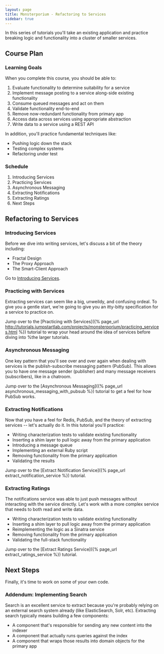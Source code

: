 ```yaml
---
layout: page
title: Monsterporium - Refactoring to Services
sidebar: true
---
```


In this series of tutorials you'll take an existing application and practice breaking logic and functionality into a cluster of smaller services.

## Course Plan

### Learning Goals

When you complete this course, you should be able to:

1. Evaluate functionality to determine suitability for a service
2. Implement message posting to a service along-side existing functionality
3. Consume queued messages and act on them
4. Validate functionality end-to-end
5. Remove now-redundant functionality from primary app
6. Access data across services using appropriate abstraction
7. Write data to a service using a REST API

In addition, you'll practice fundamental techniques like:

* Pushing logic down the stack
* Testing complex systems
* Refactoring under test

### Schedule

1. Introducing Services
2. Practicing Services
3. Asynchronous Messaging
4. Extracting Notifications
5. Extracting Ratings
6. Next Steps

## Refactoring to Services

### Introducing Services

Before we dive into writing services, let's discuss a bit of the theory including:

* Fractal Design
* The Proxy Approach
* The Smart-Client Approach

Go to [Introducing Services](http://tutorials.jumpstartlab.com/projects/monsterporium/introducing_services.html).

### Practicing with Services

Extracting services can seem like a big, unweildy, and confusing ordeal. To
give you a gentle start, we're going to give you an itty-bitty specification
for a service to practice on.

Jump over to the [Practicing with Services]({% page_url http://tutorials.jumpstartlab.com/projects/monsterporium/practicing_services.html
%}) tutorial to wrap your head around the idea of services before diving into
%the larger tutorials.

### Asynchronous Messaging

One key pattern that you'll see over and over again when dealing with
services is the publish-subscribe messaging pattern (PubSub). This allows you
to have one message sender (publisher) and many message receivers
(subscribers), like in a chatroom.

Jump over to the [Asynchronous Messaging]({% page_url
asynchronous_messaging_with_pubsub %}) tutorial to get a feel for how PubSub
works.

### Extracting Notifications

Now that you have a feel for Redis, PubSub, and the theory of extracting services -- let's actually do it. In this tutorial you'll practice:

* Writing characterization tests to validate existing functionality
* Inserting a shim layer to pull logic away from the primary application
* Introducing a message queue
* Implementing an external Ruby script
* Removing functionality from the primary application
* Validating the results

Jump over to the [Extract Notification Service]({% page_url extract_notification_service %}) tutorial.

### Extracting Ratings

The notifications service was able to just push messages without interacting with the service directly. Let's work with a more complex service that needs to both read and write data.

* Writing characterization tests to validate existing functionality
* Inserting a shim layer to pull logic away from the primary application
* Reimplementing the logic as a Sinatra service
* Removing functionality from the primary application
* Validating the full-stack functionality

Jump over to the [Extract Ratings Service]({% page_url extract_ratings_service %}) tutorial.

## Next Steps

Finally, it's time to work on some of your own code.

### Addendum: Implementing Search

Search is an excellent service to extract because you're probably relying on an external search system already (like ElasticSearch, Solr, etc). Extracting search typically means building a few components:

* A component that's responsible for sending any new content into the indexer
* A component that actually runs queries against the index
* A component that wraps those results into domain objects for the primary app
